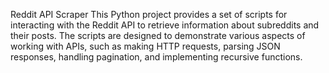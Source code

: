 Reddit API Scraper
This Python project provides a set of scripts for interacting with the Reddit API to retrieve information about subreddits and their posts. The scripts are designed to demonstrate various aspects of working with APIs, such as making HTTP requests, parsing JSON responses, handling pagination, and implementing recursive functions.
